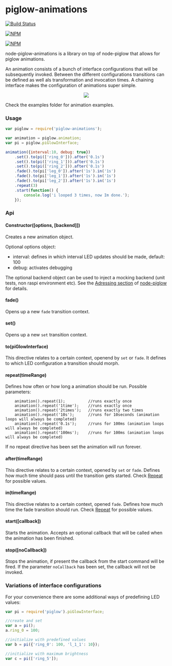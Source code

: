 # piglow-animations

[![Build Status](https://travis-ci.org/zaphod1984/node-piglow-animations.png)](https://travis-ci.org/zaphod1984/node-piglow-animations)

[![NPM](https://nodei.co/npm/piglow-animations.png)](https://nodei.co/npm/piglow-animations/)

[![NPM](https://nodei.co/npm-dl/piglow-animations.png?months=3)](https://nodei.co/npm/piglow-animations/)

node-piglow-animations is a library on top of node-piglow that allows for piglow animations.

An animation consists of a bunch of interface configurations that will be subsequently invoked.
Between the different configurations transitions can be defined as well als transformation and invocation times.
A chaining interface makes the configuration of animations super simple.

<p align="center">
    <img src="https://raw.githubusercontent.com/zaphod1984/node-piglow-animations/master/pics/animation.gif" />
</p>

Check the examples folder for animation examples.

### Usage
````javascript
var piglow = require('piglow-animations');

var animation = piglow.animation;
var pi = piglow.piGlowInterface;

animation({interval:10, debug: true})
    .set().to(pi(['ring_0'])).after('0.1s')
    .set().to(pi(['ring_1'])).after('0.1s')
    .set().to(pi(['ring_2'])).after('0.1s')
    .fade().to(pi['leg_0']).after('1s').in('1s')
    .fade().to(pi['leg_1']).after('1s').in('1s')
    .fade().to(pi['leg_2']).after('1s').in('1s')
    .repeat(3)
    .start(function() {
        console.log('i looped 3 times, now Im done.');
    });
````

### Api

#### Constructor([options, [backend]])
Creates a new animation object.

Optional options object:
  * interval: defines in which interval LED updates should be made, default: 100
  * debug: activates debugging

The optional backend object can be used to inject a mocking backend (unit tests, non raspi environment etc). See the [Adressing section](https://github.com/zaphod1984/node-piglow#mocking) of [node-piglow](https://github.com/zaphod1984/node-piglow) for details.

#### fade()
Opens up a new `fade` transition context.

#### set()
Opens up a new `set` transition context.

#### to(piGlowInterface)
This directive relates to a certain context, openend by `set` or `fade`.
It defines to which LED configuration a transition should morph.

#### repeat(timeRange)
Defines how often or how long a animation should be run.
Possible parameters:
````javacript
    animation().repeat(1);          //runs exactly once
    animation().repeat('1time');    //runs exactly once
    animation().repeat('2times');   //runs exactly two times
    animation().repeat('10s');      //runs for 10seconds (animation loops will always be completed)
    animation().repeat('0.1s');     //runs for 100ms (animation loops will always be completed)
    animation().repeat('100ms');    //runs for 100ms (animation loops will always be completed)
````

If no repeat directive has been set the animation will run forever.

#### after(timeRange)
This directive relates to a certain context, opened by `set` or `fade`.
Defines how much time should pass until the transition gets started.
Check [Repeat](#repeat) for possible values.

#### in(timeRange)
This directive relates to a certain context, opened `fade`.
Defines how much time the fade transition should run.
Check [Repeat](#repeat) for possible values.

#### start([callback])
Starts the animation.
Accepts an optional callback that will be called when the animation has been finished.

#### stop([noCallback])
Stops the animation, if present the callback from the start command will be fired.
If the parameter `noCallback` has been set, the callback will not be invoked.

### Variations of interface configurations
For your convenience there are some additional ways of predefining LED values:

````javascript
var pi = require('piglow').piGlowInterface;

//create and set
var a = pi();
a.ring_0 = 100;

//initialize with predefined values
var b = pi({'ring_0': 100, 'l_1_1': 10});

//initialize with maximum brightness
var c = pi(['ring_5']);
````
